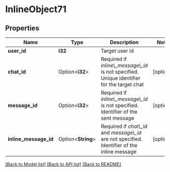 # InlineObject71

## Properties

Name | Type | Description | Notes
------------ | ------------- | ------------- | -------------
**user_id** | **i32** | Target user id | 
**chat_id** | Option<**i32**> | Required if *inline\\_message\\_id* is not specified. Unique identifier for the target chat | [optional]
**message_id** | Option<**i32**> | Required if *inline\\_message\\_id* is not specified. Identifier of the sent message | [optional]
**inline_message_id** | Option<**String**> | Required if *chat\\_id* and *message\\_id* are not specified. Identifier of the inline message | [optional]

[[Back to Model list]](../README.md#documentation-for-models) [[Back to API list]](../README.md#documentation-for-api-endpoints) [[Back to README]](../README.md)


